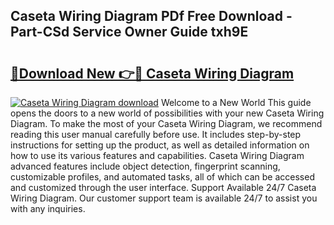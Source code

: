 ## Caseta Wiring Diagram PDf Free Download - Part-CSd Service Owner Guide txh9E

# <h2><a href="http://dfrn8lr.blite.top/?on=Caseta+Wiring+Diagram">🔗Download New 👉🔴 Caseta Wiring Diagram</a></h2>

[![Caseta Wiring Diagram download](https://i.imgur.com/lujVjoI.png)](http://dfrn8lr.blite.top/?on=Caseta+Wiring+Diagram)
Welcome to a New World This guide opens the doors to a new world of possibilities with your new Caseta Wiring Diagram. To make the most of your Caseta Wiring Diagram, we recommend reading this user manual carefully before use. It includes step-by-step instructions for setting up the product, as well as detailed information on how to use its various features and capabilities. Caseta Wiring Diagram advanced features include object detection, fingerprint scanning, customizable profiles, and automated tasks, all of which can be accessed and customized through the user interface. Support Available 24/7 Caseta Wiring Diagram. Our customer support team is available 24/7 to assist you with any inquiries.
